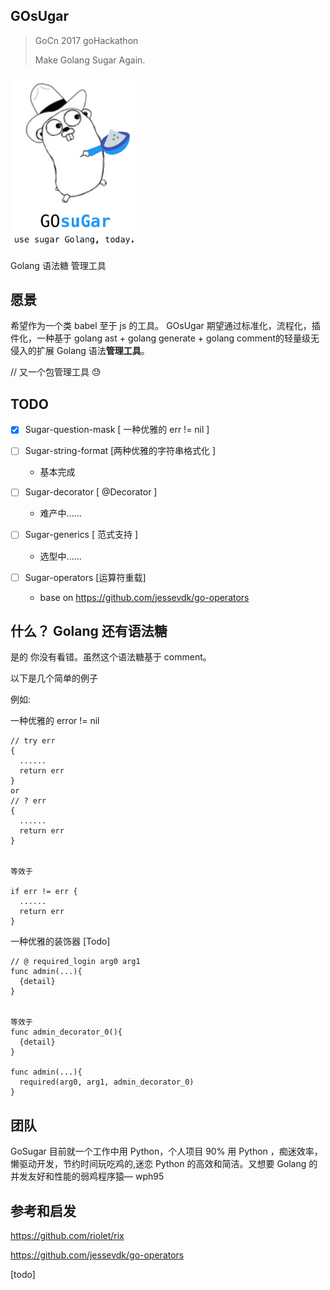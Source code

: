## **GOsUgar**

> GoCn 2017 goHackathon
>
> Make Golang Sugar Again.





<img src="./img/1.png" alt="alt text" width="200" height="whatever">

Golang 语法糖 管理工具

## 愿景

希望作为一个类 babel 至于 js 的工具。 GOsUgar 期望通过标准化，流程化，插件化，一种基于 golang ast + golang generate + golang comment的轻量级无侵入的扩展 Golang 语法**管理工具**。

// 又一个包管理工具 😓



## TODO

- [x] Sugar-question-mask [ 一种优雅的 err != nil ]

- [ ] Sugar-string-format [两种优雅的字符串格式化 ]
    - 基本完成
- [ ] Sugar-decorator [ @Decorator ]
    - 难产中......
- [ ] Sugar-generics [ 范式支持 ]
    - 选型中......
- [ ] Sugar-operators [运算符重载]
    - base on https://github.com/jessevdk/go-operators

## 什么？ Golang 还有语法糖

是的 你没有看错。虽然这个语法糖基于 comment。

以下是几个简单的例子

例如:

一种优雅的 error != nil

```
// try err
{
  ......
  return err
}
or
// ? err
{
  ......
  return err
}


等效于

if err != err {
  ......
  return err
}
```



一种优雅的装饰器  [Todo]

```
// @ required_login arg0 arg1
func admin(...){
  {detail}
}


等效于
func admin_decorator_0(){
  {detail}
}

func admin(...){
  required(arg0, arg1, admin_decorator_0) 
}
```





## 团队

GoSugar 目前就一个工作中用 Python，个人项目 90% 用 Python ，痴迷效率，懒驱动开发，节约时间玩吃鸡的,迷恋 Python 的高效和简洁。又想要 Golang 的并发友好和性能的弱鸡程序猿— wph95



## 参考和启发

https://github.com/riolet/rix

https://github.com/jessevdk/go-operators

[todo]